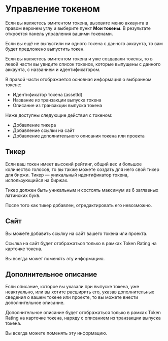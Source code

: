 # Управление токеном

Если вы являетесь эмитентом токена, вызовите меню аккаунта в правом верхнем углу и выберите пункт **Мои токены**. В результате откроется панель управления вашими токенами.

Если вы ещё не выпустили ни одного токена с данного аккаунта, то вам будет предложено выпустить токен.

Если вы являетесь эмитентом токена и уже создавали токены, то в левой части вы увидите список токенов, которые выпущены с данного аккаунта, с названием и идентификатором.

В правой части отображается основная информация о выбранном токене:

* Идентификатор токена (assetId)
* Название из транзакции выпуска токена
* Описание из транзакции выпуска токена

Ниже доступны следующие действия с токеном:

* Добавление тикера
* Добавление ссылки на сайт
* Добавление дополнительного описания токена или проекта

## Тикер

Если ваш токен имеет высокий рейтинг, общий вес и большое количество голосов, то вы также можете создать для него свой тикер для биржи. Тикер — уникальный идентификатор токена, использующийся на биржах.

Тикер должен быть уникальным и состоять максимум из 6 заглавных латинских букв.

После того как тикер добавлен, отредактировать его невозможно.

## Сайт

Вы можете добавить ссылку на сайт вашего токена или проекта.

Ссылка на сайт будет отображаться только в рамках Token Rating на карточке токена.

Вы всегда может поменять эту информацию.

## Дополнительное описание

Если описание, которое вы указали при выпуске токена, уже неактуально, или вы хотите расширить его, указав дополнительные сведения о вашем токене или проекте, то вы можете внести дополнительное описание.

Дополнительное описание будет отображаться только в рамках Token Rating на карточке токена, наряду с описанием из транзакции выпуска токена.

Вы всегда можете поменять эту информацию.
